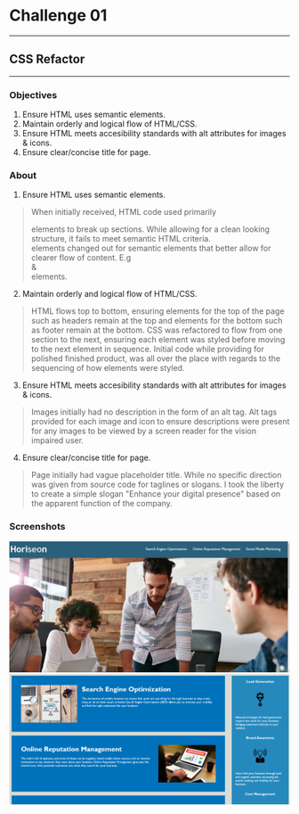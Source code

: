 # Challenge 01 #
---
## CSS Refactor ##
---
### Objectives ###
1. Ensure HTML uses semantic elements.
2. Maintain orderly and logical flow of HTML/CSS.
3. Ensure HTML meets accesibility standards with alt attributes for images & icons.
4. Ensure clear/concise title for page.

### About ###
1. Ensure HTML uses semantic elements.
  > When initially received, HTML code used primarily <div> elements to break up sections. While allowing for a clean looking structure, it fails to meet semantic HTML criteria. <div> elements changed out for semantic elements that better allow for clearer flow of content. E.g <section> & <aside> elements.

2. Maintain orderly and logical flow of HTML/CSS.
  > HTML flows top to bottom, ensuring elements for the top of the page such as headers remain at the top and elements for the bottom such as footer remain at the bottom. CSS was refactored to flow from one section to the next, ensuring each element was styled before moving to the next element in sequence. Initial code while providing for polished finished product, was all over the place with regards to the sequencing of how elements were styled.

3. Ensure HTML meets accesibility standards with alt attributes for images & icons.
  > Images initially had no description in the form of an alt tag. Alt tags provided for each image and icon to ensure descriptions were present for any images to be viewed by a screen reader for the vision impaired user.

4. Ensure clear/concise title for page.
  >Page initially had vague placeholder title. While no specific direction was given from source code for taglines or slogans. I took the liberty to create a simple slogan "Enhance your digital presence" based on the apparent function of the company.

### Screenshots ###

![my screenshot](./assets/images/Screenshot%202022-07-11%20163804.png)
![my screenshot](./assets/images/Screenshot%202022-07-11%20163830.png)